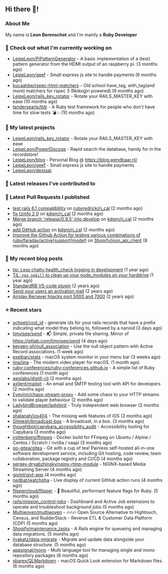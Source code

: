 ## Hi there 👋!

### About Me

My name is **Leon Berenschot** and I'm mainly a **Ruby Developer**
<br>

### 👷 Check out what I'm currently working on

- [LeipeLeon/PiPatternGenerator](https://github.com/LeipeLeon/PiPatternGenerator) - A basic implementation of a (test) pattern generator from the HDMI output of an raspberry pi. (3 months ago)
- [LeipeLeon/geef](https://github.com/LeipeLeon/geef) - Small express js site to handle payments (6 months ago)
- [kucaahbe/rspec-html-matchers](https://github.com/kucaahbe/rspec-html-matchers) - Old school have_tag, with_tag(and more) matchers for rspec 3 (Nokogiri powered) (9 months ago)
- [LeipeLeon/rails_key_rotator](https://github.com/LeipeLeon/rails_key_rotator) - Rotate your RAILS_MASTER_KEY with ease (10 months ago)
- [tendersearls/tldr](https://github.com/tendersearls/tldr) - A Ruby test framework for people who don&#39;t have time for slow tests 💣💥 (10 months ago)

### 🌱 My latest projects

- [LeipeLeon/rails_key_rotator](https://github.com/LeipeLeon/rails_key_rotator) - Rotate your RAILS_MASTER_KEY with ease
- [LeipeLeon/PowerDiscogs](https://github.com/LeipeLeon/PowerDiscogs) - Rapid search the database, handy for in the recordstore!
- [LeipeLeon/blog](https://github.com/LeipeLeon/blog) - Personal Blog @ https://blog.wendbaar.nl/
- [LeipeLeon/geef](https://github.com/LeipeLeon/geef) - Small express js site to handle payments
- [LeipeLeon/destaat](https://github.com/LeipeLeon/destaat)

### 🔭 Latest releases I've contributed to


### 🔨 Latest Pull Requests I published

- [test rails 6.1 compatiblility](https://github.com/rubyredrick/ri_cal/pull/24) on [rubyredrick/ri_cal](https://github.com/rubyredrick/ri_cal) (2 months ago)
- [fix tzinfo 2 0](https://github.com/kdgm/ri_cal/pull/4) on [kdgm/ri_cal](https://github.com/kdgm/ri_cal) (2 months ago)
- [Merge branch &#39;release/0.9.5&#39; into develop](https://github.com/kdgm/ri_cal/pull/3) on [kdgm/ri_cal](https://github.com/kdgm/ri_cal) (2 months ago)
- [add GitHub action](https://github.com/kdgm/ri_cal/pull/2) on [kdgm/ri_cal](https://github.com/kdgm/ri_cal) (2 months ago)
- [Improve the Github Action for testing various combinations of ruby/faraday/active[support|model]](https://github.com/Shopify/json_api_client/pull/3) on [Shopify/json_api_client](https://github.com/Shopify/json_api_client) (8 months ago)

### 📜 My recent blog posts

- [tip: Less chatty health_check logging in development](https://www.wendbaar.nl/posts/2023/07/tip_less_chatty_health_check_logging_in_development) (1 year ago)
- [TIL: `npx npkill` to clean up your node_modules on your harddrive](https://www.wendbaar.nl/posts/2023/03/til_npx_npkill_to_clean_up_your_node_modules_on_your_harddrive) (1 year ago)
- [StandardRB VS-code plugin](https://www.wendbaar.nl/posts/2023/02/standardrb_vscode_plugin) (2 years ago)
- [Send your users an activation mail](https://www.wendbaar.nl/posts/2023/02/send_your_users_an_activation_mail) (2 years ago)
- [Airplay Reciever hijacks port 5000 and 7000](https://www.wendbaar.nl/posts/2023/02/airplay_reciever_hijacks_port_5000_and_7000) (2 years ago)

### ⭐ Recent stars

- [schpet/cool_id](https://github.com/schpet/cool_id) - generate ids for your rails records that have a prefix indicating what model they belong to, followed by a nanoid (3 days ago)
- [timvisee/send](https://github.com/timvisee/send) - :mailbox_with_mail: Simple, private file sharing. Mirror of https://gitlab.com/timvisee/send (4 days ago)
- [keygen-sh/null_association](https://github.com/keygen-sh/null_association) - Use the null object pattern with Active Record associations. (1 week ago)
- [exelban/stats](https://github.com/exelban/stats) - macOS system monitor in your menu bar (3 weeks ago)
- [iina/iina](https://github.com/iina/iina) - The modern video player for macOS. (1 month ago)
- [ruby-conferences/ruby-conferences.github.io](https://github.com/ruby-conferences/ruby-conferences.github.io) - A simple list of Ruby conferences (1 month ago)
- [awslabs/distill-cli](https://github.com/awslabs/distill-cli) (2 months ago)
- [axllent/mailpit](https://github.com/axllent/mailpit) - An email and SMTP testing tool with API for developers (2 months ago)
- [Eyevinn/chaos-stream-proxy](https://github.com/Eyevinn/chaos-stream-proxy) - Add some chaos to your HTTP streams to validate player behaviour (2 months ago)
- [LadybirdBrowser/ladybird](https://github.com/LadybirdBrowser/ladybird) - Truly independent web browser (2 months ago)
- [shalanah/ios404](https://github.com/shalanah/ios404) - The missing web features of iOS (3 months ago)
- [Glimesh/broadcast-box](https://github.com/Glimesh/broadcast-box) - A broadcast, in a box.  (3 months ago)
- [thoughtbot/capybara_accessibility_audit](https://github.com/thoughtbot/capybara_accessibility_audit) - Accessibility tooling for Capybara (3 months ago)
- [jrottenberg/ffmpeg](https://github.com/jrottenberg/ffmpeg) - Docker build for FFmpeg on Ubuntu / Alpine / Centos / Scratch / nvidia / vaapi (3 months ago)
- [go-gitea/gitea](https://github.com/go-gitea/gitea) - Git with a cup of tea! Painless self-hosted all-in-one software development service, including Git hosting, code review, team collaboration, package registry and CI/CD (4 months ago)
- [sergey-dryabzhinsky/nginx-rtmp-module](https://github.com/sergey-dryabzhinsky/nginx-rtmp-module) - NGINX-based Media Streaming Server (4 months ago)
- [givtnl/givt-app](https://github.com/givtnl/givt-app) (4 months ago)
- [nedbat/watchgha](https://github.com/nedbat/watchgha) - Live display of current GitHub action runs (4 months ago)
- [flippercloud/flipper](https://github.com/flippercloud/flipper) - 🐬 Beautiful, performant feature flags for Ruby. (5 months ago)
- [rails/mission_control-jobs](https://github.com/rails/mission_control-jobs) - Dashboard and Active Job extensions to operate and troubleshoot background jobs (5 months ago)
- [Multiwoven/multiwoven](https://github.com/Multiwoven/multiwoven) - 🔥🔥🔥 Open Source Alternative to Hightouch, Census, and RudderStack - Reverse ETL &amp; Customer Data Platform (CDP) (5 months ago)
- [Shopify/maintenance_tasks](https://github.com/Shopify/maintenance_tasks) - A Rails engine for queueing and managing data migrations. (5 months ago)
- [ilyakatz/data-migrate](https://github.com/ilyakatz/data-migrate) - Migrate and update data alongside your database structure. (5 months ago)
- [appsignal/mono](https://github.com/appsignal/mono) - Multi language tool for managing single and mono repository packages (6 months ago)
- [sbarex/QLMarkdown](https://github.com/sbarex/QLMarkdown) - macOS Quick Look extension for Markdown files. (6 months ago)
